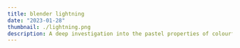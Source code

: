 ```yaml
---
title: blender lightning
date: "2023-01-28"
thumbnail: ./lightning.png
description: A deep investigation into the pastel properties of colourful fruit and their psychological effects on hamsters
---
```

